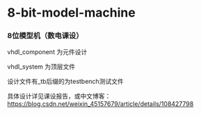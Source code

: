 # 8-bit-model-machine
### 8位模型机（数电课设）


vhdl_component 为元件设计

vhdl_system 为顶层文件

设计文件有_tb后缀的为testbench测试文件

具体设计详见课设报告，或中文博客：<https://blog.csdn.net/weixin_45157679/article/details/108427798>
